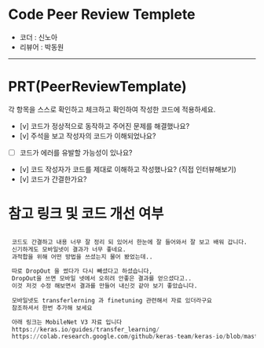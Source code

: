 # Code Peer Review Templete

- 코더 : 신노아
- 리뷰어 : 박동원

---

# PRT(PeerReviewTemplate)

각 항목을 스스로 확인하고 체크하고 확인하여 작성한 코드에 적용하세요.

- [v] 코드가 정상적으로 동작하고 주어진 문제를 해결했나요?
- [v] 주석을 보고 작성자의 코드가 이해되었나요?
- [ ] 코드가 에러를 유발할 가능성이 있나요?
- [v] 코드 작성자가 코드를 제대로 이해하고 작성했나요? (직접 인터뷰해보기)
- [v] 코드가 간결한가요?


# 참고 링크 및 코드 개선 여부
```python

 코드도 간결하고 내용 너무 잘 정리 되 있어서 한눈에 잘 들어와서 잘 보고 배워 갑니다.
 신기하게도 모바일넷이 결과가 너무 좋네요.
 과적합을 위해 어떤 방법을 쓰셨는지 물어 봤었는데..
 
 따로 DropOut 을 썼다가 다시 빼셨다고 하셨습니다, 
 DropOut을 쓰면 모바일 넷에서 오히려 안좋은 결과를 얻으셨다고..
 이것 저것 수정 해보면서 결과를 만들어 내신것 같아 보기 좋았습니다.
 
 모바일넷도 transferlerning 과 finetuning 관련해서 자료 있더라구요 
 참조하셔서 한번 추가해 보세요

 아래 링크는 MobileNet V3 자료 입니다 
 https://keras.io/guides/transfer_learning/
 https://colab.research.google.com/github/keras-team/keras-io/blob/master/guides/ipynb/transfer_learning.ipynb
 
```
